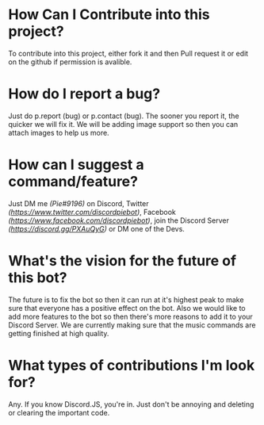 # How Can I Contribute into this project?
To contribute into this project, either fork it and then Pull request it or edit on the github if permission is avalible.
# How do I report a bug?
Just do p.report (bug) or p.contact (bug). The sooner you report it, the quicker we will fix it. We will be adding image support so then you can attach images to help us more.
# How can I suggest a command/feature?
Just DM me *(Pie#9196)* on Discord, Twitter *(https://www.twitter.com/discordpiebot)*, Facebook *(https://www.facebook.com/discordpiebot)*, join the Discord Server *(https://discord.gg/PXAuQyG)* or DM one of the Devs.
# What's the vision for the future of this bot?
The future is to fix the bot so then it can run at it's highest peak to make sure that everyone has a positive effect on the bot. Also we would like to add more features to the bot so then there's more reasons to add it to your Discord Server. We are currently making sure that the music commands are getting finished at high quality.
# What types of contributions I'm look for?
Any. If you know Discord.JS, you're in. Just don't be annoying and deleting or clearing the important code.
